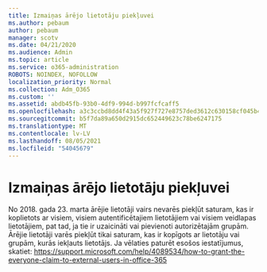 ```yaml
---
title: Izmaiņas ārējo lietotāju piekļuvei
ms.author: pebaum
author: pebaum
manager: scotv
ms.date: 04/21/2020
ms.audience: Admin
ms.topic: article
ms.service: o365-administration
ROBOTS: NOINDEX, NOFOLLOW
localization_priority: Normal
ms.collection: Adm_O365
ms.custom: ''
ms.assetid: abdb45fb-93b0-4df9-994d-b997fcfcaff5
ms.openlocfilehash: a3c3ccbd8dd4f43a5f927f727e8757ded3612c630158cf045b4e6c0f93bb75ad
ms.sourcegitcommit: b5f7da89a650d2915dc652449623c78be6247175
ms.translationtype: MT
ms.contentlocale: lv-LV
ms.lasthandoff: 08/05/2021
ms.locfileid: "54045679"
---
```

# <a name="changes-to-external-user-access"></a>Izmaiņas ārējo lietotāju piekļuvei

No 2018. gada 23. marta ārējie lietotāji vairs nevarēs piekļūt saturam, kas ir koplietots ar visiem, visiem autentificētajiem lietotājiem vai visiem veidlapas lietotājiem, pat tad, ja tie ir uzaicināti vai pievienoti autorizētajām grupām. Ārējie lietotāji varēs piekļūt tikai saturam, kas ir kopīgots ar lietotāju vai grupām, kurās iekļauts lietotājs. Ja vēlaties paturēt esošos iestatījumus, skatiet: https://support.microsoft.com/help/4089534/how-to-grant-the-everyone-claim-to-external-users-in-office-365
  

